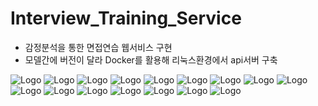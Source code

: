 # Interview_Training_Service
- 감정분석을 통한 면접연습 웹서비스 구현
- 모델간에 버전이 달라 Docker를 활용해 리눅스환경에서 api서버 구축
<img src="https://github.com/kullot/Interview_Training_Service/blob/main/img_ppt/Interview_Training_Service_1.jpg" alt="Logo">
<img src="https://github.com/kullot/Interview_Training_Service/blob/main/img_ppt/Interview_Training_Service_13.jpg" alt="Logo">
<img src="https://github.com/kullot/Interview_Training_Service/blob/main/img_ppt/Interview_Training_Service_14.jpg" alt="Logo">
<img src="https://github.com/kullot/Interview_Training_Service/blob/main/img_ppt/Interview_Training_Service_31.jpg" alt="Logo">
<img src="https://github.com/kullot/Interview_Training_Service/blob/main/img_ppt/Interview_Training_Service_33.jpg" alt="Logo">
<img src="https://github.com/kullot/Interview_Training_Service/blob/main/img_ppt/Interview_Training_Service_34.jpg" alt="Logo">
<img src="https://github.com/kullot/Interview_Training_Service/blob/main/img_ppt/Interview_Training_Service_35.jpg" alt="Logo">
<img src="https://github.com/kullot/Interview_Training_Service/blob/main/img_ppt/Interview_Training_Service_36.jpg" alt="Logo">
<img src="https://github.com/kullot/Interview_Training_Service/blob/main/img_ppt/Interview_Training_Service_37.jpg" alt="Logo">
<img src="https://github.com/kullot/Interview_Training_Service/blob/main/img_ppt/Interview_Training_Service_38.jpg" alt="Logo">
<img src="https://github.com/kullot/Interview_Training_Service/blob/main/img_ppt/Interview_Training_Service_39.jpg" alt="Logo">
<img src="https://github.com/kullot/Interview_Training_Service/blob/main/img_ppt/Interview_Training_Service_40.jpg" alt="Logo">
<img src="https://github.com/kullot/Interview_Training_Service/blob/main/img_ppt/Interview_Training_Service_41.jpg" alt="Logo">
<img src="https://github.com/kullot/Interview_Training_Service/blob/main/img_ppt/Interview_Training_Service_45.jpg" alt="Logo">
<img src="https://github.com/kullot/Interview_Training_Service/blob/main/img_ppt/Interview_Training_Service_47.jpg" alt="Logo">
<img src="https://github.com/kullot/Interview_Training_Service/blob/main/img_ppt/Interview_Training_Service_48.jpg" alt="Logo">
